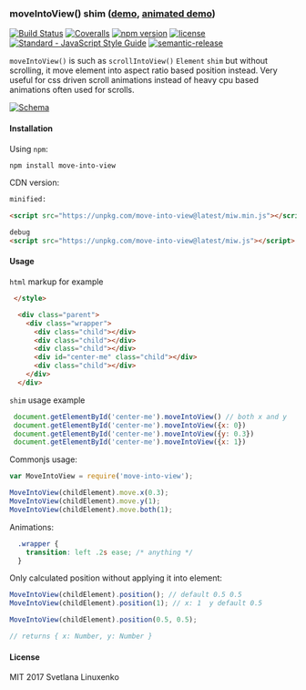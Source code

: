 ### moveIntoView() shim ([demo](http://codepen.io/linuxenko/full/OpozvL/), [animated demo](http://codepen.io/linuxenko/pen/VpGOMZ))

[![Build Status](https://img.shields.io/travis/linuxenko/move-into-view.svg?style=flat-square)](https://travis-ci.org/linuxenko/move-into-view) [![Coveralls](https://img.shields.io/coveralls/linuxenko/move-into-view/master.svg?style=flat-square)](https://coveralls.io/github/linuxenko/move-into-view) [![npm version](https://img.shields.io/npm/v/move-into-view.svg?style=flat-square)](https://www.npmjs.com/package/move-into-view) [![license](https://img.shields.io/github/license/linuxenko/move-into-view.svg?style=flat-square)]() [![Standard - JavaScript Style Guide](https://img.shields.io/badge/code%20style-standard-brightgreen.svg?style=flat-square)](http://standardjs.com/) [![semantic-release](https://img.shields.io/badge/%20%20%F0%9F%93%A6%F0%9F%9A%80-semantic--release-e10079.svg?style=flat-square)](https://github.com/semantic-release/semantic-release)


`moveIntoView()` is such as `scrollIntoView()` `Element` `shim` but without
scrolling, it move element into aspect ratio based position instead. Very
useful for css driven scroll animations instead of heavy cpu based animations
often used for scrolls.

[![Schema](https://raw.githubusercontent.com/linuxenko/linuxenko.github.io/master/media/move-into-view/schema.png)](http://codepen.io/linuxenko/full/OpozvL/)


#### Installation

Using `npm`:

```sh
npm install move-into-view
```
CDN version:

```html
minified:

<script src="https://unpkg.com/move-into-view@latest/miw.min.js"></script>

debug
<script src="https://unpkg.com/move-into-view@latest/miw.js"></script>
```

#### Usage

`html` markup for example

```html
 </style>

  <div class="parent">
    <div class="wrapper">
      <div class="child"></div>
      <div class="child"></div>
      <div class="child"></div>
      <div id="center-me" class="child"></div>
      <div class="child"></div>
    </div>
  </div>
```

`shim` usage example

```js
 document.getElementById('center-me').moveIntoView() // both x and y
 document.getElementById('center-me').moveIntoView({x: 0})
 document.getElementById('center-me').moveIntoView({y: 0.3})
 document.getElementById('center-me').moveIntoView({x: 1})
```

Commonjs usage:

```js
var MoveIntoView = require('move-into-view');

MoveIntoView(childElement).move.x(0.3);
MoveIntoView(childElement).move.y(1);
MoveIntoView(childElement).move.both(1);
```

Animations:
```css
  .wrapper {
    transition: left .2s ease; /* anything */
  }
```

Only calculated position without applying it into element:
```js
MoveIntoView(childElement).position(); // default 0.5 0.5
MoveIntoView(childElement).position(1); // x: 1  y default 0.5

MoveIntoView(childElement).position(0.5, 0.5); 

// returns { x: Number, y: Number }
```


#### License

MIT 2017 Svetlana Linuxenko
